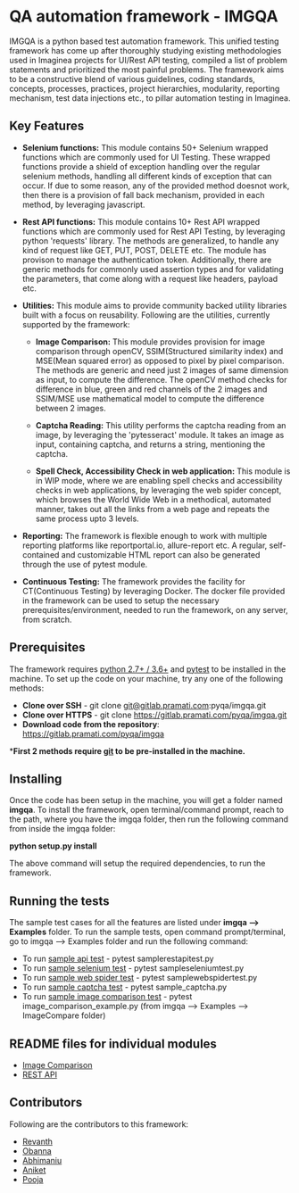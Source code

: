 # QA automation framework - IMGQA

IMGQA is a python based test automation framework. This unified testing framework has come up after thoroughly studying existing methodologies used in Imaginea projects for UI/Rest API testing, compiled a list of problem statements and prioritized the most painful problems.
The framework aims to be a constructive blend of various guidelines, coding standards, concepts, processes, practices, project hierarchies, modularity, reporting mechanism, test data injections etc., to pillar automation testing in Imaginea.


## Key Features

- **Selenium functions:** This module contains 50+ Selenium wrapped functions which are commonly used for UI Testing. These wrapped functions provide a shield of exception handling over the regular selenium methods, handling all different kinds of exception that can occur. If due to some reason, any of the provided method doesnot work, then there is a provision of fall back mechanism, provided in each method, by leveraging javascript.
 
- **Rest API functions:** This module contains 10+ Rest API wrapped functions which are commonly used for Rest API Testing, by leveraging python 'requests' library. The methods are generalized, to handle any kind of request like GET, PUT, POST, DELETE etc. The module has provison to manage the authentication token. Additionally, there are generic methods for commonly used assertion types and for validating the parameters, that come along with a request like headers, payload etc.   
 
- **Utilities:** This module aims to provide community backed utility libraries built with a focus on reusability. Following are the utilities, currently supported by the framework:  
    - **Image Comparison:** This module provides provision for image comparison through openCV, SSIM(Structured similarity index) and MSE(Mean squared error) as opposed to pixel by pixel comparison. The methods are generic and need just 2 images of same dimension as input, to compute the difference. The openCV method checks for difference in blue, green and red channels of the 2 images and SSIM/MSE use mathematical model to compute the difference between 2 images.
     
    - **Captcha Reading:** This utility performs the captcha reading from an image, by leveraging the 'pytesseract' module. It takes an image as input, containing captcha, and returns a string, mentioning the captcha.
     
    - **Spell Check, Accessibility Check in web application:** This module is in WIP mode, where we are enabling spell checks and accessibility checks in web applications, by leveraging the web spider concept, which browses the World Wide Web in a methodical, automated manner, takes out all the links from a web page and repeats the same process upto 3 levels.
- **Reporting:** The framework is flexible enough to work with multiple reporting platforms like reportportal.io, allure-report etc. A regular, self-contained and customizable HTML report can also be generated through the use of pytest module.
 
- **Continuous Testing:** The framework provides the facility for CT(Continuous Testing) by leveraging Docker. The docker file provided in the framework can be used to setup the necessary prerequisites/environment, needed to run the framework, on any server, from scratch. 

## Prerequisites

The framework requires [python 2.7+ / 3.6+](https://www.python.org/downloads/) and [pytest](https://docs.pytest.org/en/latest/getting-started.html) to be installed in the machine.
To set up the code on your machine, try any one of the following methods:
 - **Clone over SSH** - git clone git@gitlab.pramati.com:pyqa/imgqa.git
 - **Clone over HTTPS** - git clone https://gitlab.pramati.com/pyqa/imgqa.git
 - **Download code from the repository**: https://gitlab.pramati.com/pyqa/imgqa

 ***First 2 methods require [git](https://git-scm.com/downloads) to be pre-installed in the machine.**



## Installing

Once the code has been setup in the machine, you will get a folder named **imgqa**.
To install the framework, open terminal/command prompt, reach to the path, where you have the imgqa folder, then run the following command from inside the imgqa folder:

**python setup.py install**

The above command will setup the required dependencies, to run the framework.



## Running the tests

The sample test cases for all the features are listed under **imgqa --> Examples** folder. To run the sample tests, open command prompt/terminal, go to imgqa --> Examples folder and run the following command:


 - To run [sample api test](https://gitlab.pramati.com/pyqa/imgqa/blob/master/Examples/samplerestapitest.py) - pytest samplerestapitest.py
 - To run [sample selenium test](https://gitlab.pramati.com/pyqa/imgqa/blob/master/Examples/sampleseleniumtest.py) - pytest sampleseleniumtest.py 
 - To run [sample web spider test](https://gitlab.pramati.com/pyqa/imgqa/blob/master/Examples/samplewebspidertest.py) - pytest samplewebspidertest.py 
 - To run [sample captcha test](https://gitlab.pramati.com/pyqa/imgqa/blob/master/Examples/sample_captcha.py) - pytest sample_captcha.py 
 - To run [sample image comparison test](https://gitlab.pramati.com/pyqa/imgqa/blob/master/Examples/ImageCompare/image_comparison_example.py) - pytest image_comparison_example.py (from imgqa --> Examples --> ImageCompare folder)


## README files for individual modules

 - [Image Comparison](https://gitlab.pramati.com/pyqa/imgqa/blob/master/core/README_ImageCompare.md)
 - [REST API](https://gitlab.pramati.com/pyqa/imgqa/blob/master/core/restapi_readme.md)


## Contributors

Following are the contributors to this framework:

 - [Revanth](https://gitlab.pramati.com/revanthm)
 - [Obanna](https://gitlab.pramati.com/obannak)
 - [Abhimaniu](https://gitlab.pramati.com/abhimanius)
 - [Aniket](https://gitlab.pramati.com/aniketn)
 - [Pooja](https://gitlab.pramati.com/poojap)


